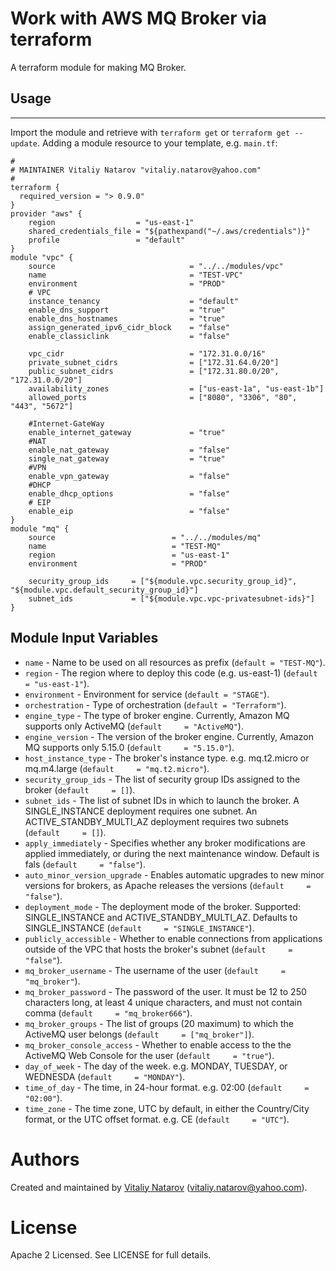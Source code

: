 # Work with AWS MQ Broker via terraform

A terraform module for making MQ Broker.

## Usage
--------

Import the module and retrieve with ```terraform get``` or ```terraform get --update```. Adding a module resource to your template, e.g. `main.tf`:

```
#
# MAINTAINER Vitaliy Natarov "vitaliy.natarov@yahoo.com"
#
terraform {
  required_version = "> 0.9.0"
}
provider "aws" {
    region                  = "us-east-1"
    shared_credentials_file = "${pathexpand("~/.aws/credentials")}"
    profile                 = "default"
}
module "vpc" {
    source                              = "../../modules/vpc"
    name                                = "TEST-VPC"
    environment                         = "PROD"
    # VPC
    instance_tenancy                    = "default"
    enable_dns_support                  = "true"
    enable_dns_hostnames                = "true"
    assign_generated_ipv6_cidr_block    = "false"
    enable_classiclink                  = "false"

    vpc_cidr                            = "172.31.0.0/16"
    private_subnet_cidrs                = ["172.31.64.0/20"]
    public_subnet_cidrs                 = ["172.31.80.0/20", "172.31.0.0/20"]
    availability_zones                  = ["us-east-1a", "us-east-1b"]
    allowed_ports                       = ["8080", "3306", "80", "443", "5672"]

    #Internet-GateWay
    enable_internet_gateway             = "true"
    #NAT
    enable_nat_gateway                  = "false"
    single_nat_gateway                  = "true"
    #VPN
    enable_vpn_gateway                  = "false"
    #DHCP
    enable_dhcp_options                 = "false"
    # EIP
    enable_eip                          = "false"
}
module "mq" {
    source                          = "../../modules/mq"
    name                            = "TEST-MQ"
    region                          = "us-east-1"
    environment                     = "PROD"

    security_group_ids     = ["${module.vpc.security_group_id}", "${module.vpc.default_security_group_id}"]
    subnet_ids             = ["${module.vpc.vpc-privatesubnet-ids}"]
}
```

Module Input Variables
----------------------
- `name` - Name to be used on all resources as prefix (`default = "TEST-MQ"`).
- `region` - The region where to deploy this code (e.g. us-east-1) (`default = "us-east-1"`).
- `environment` - Environment for service (`default = "STAGE"`).
- `orchestration` - Type of orchestration (`default = "Terraform"`).
- `engine_type` - The type of broker engine. Currently, Amazon MQ supports only ActiveMQ (`default     = "ActiveMQ"`).
- `engine_version` - The version of the broker engine. Currently, Amazon MQ supports only 5.15.0 (`default     = "5.15.0"`).
- `host_instance_type` - The broker's instance type. e.g. mq.t2.micro or mq.m4.large (`default     = "mq.t2.micro"`).
- `security_group_ids` - The list of security group IDs assigned to the broker (`default     = []`).
- `subnet_ids` - The list of subnet IDs in which to launch the broker. A SINGLE_INSTANCE deployment requires one subnet. An ACTIVE_STANDBY_MULTI_AZ deployment requires two subnets (`default     = []`).
- `apply_immediately` - Specifies whether any broker modifications are applied immediately, or during the next maintenance window. Default is fals (`default     = "false"`).
- `auto_minor_version_upgrade` - Enables automatic upgrades to new minor versions for brokers, as Apache releases the versions (`default     = "false"`).
- `deployment_mode` - The deployment mode of the broker. Supported: SINGLE_INSTANCE and ACTIVE_STANDBY_MULTI_AZ. Defaults to SINGLE_INSTANCE (`default     = "SINGLE_INSTANCE"`).
- `publicly_accessible` - Whether to enable connections from applications outside of the VPC that hosts the broker's subnet (`default     = "false"`).
- `mq_broker_username` - The username of the user (`default     = "mq_broker"`).
- `mq_broker_password` - The password of the user. It must be 12 to 250 characters long, at least 4 unique characters, and must not contain comma (`default     = "mq_broker666"`). 
- `mq_broker_groups` - The list of groups (20 maximum) to which the ActiveMQ user belongs (`default     = ["mq_broker"]`).
- `mq_broker_console_access` - Whether to enable access to the the ActiveMQ Web Console for the user (`default     = "true"`).
- `day_of_week` - The day of the week. e.g. MONDAY, TUESDAY, or WEDNESDA (`default     = "MONDAY"`).
- `time_of_day` - The time, in 24-hour format. e.g. 02:00 (`default     = "02:00"`).
- `time_zone` - The time zone, UTC by default, in either the Country/City format, or the UTC offset format. e.g. CE (`default     = "UTC"`).

Authors
=======

Created and maintained by [Vitaliy Natarov](https://github.com/SebastianUA)
(vitaliy.natarov@yahoo.com).

License
=======

Apache 2 Licensed. See LICENSE for full details.
